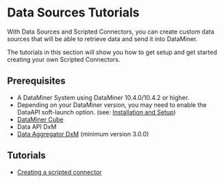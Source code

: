 ﻿---
uid: Data_Sources_Tutorials
---

# Data Sources Tutorials

With Data Sources and Scripted Connectors, you can create custom data sources that will be able to retrieve data and 
send it into DataMiner.

The tutorials in this section will show you how to get setup and get started creating your own Scripted Connectors.

## Prerequisites
- A DataMiner System using DataMiner 10.4.0/10.4.2 or higher.
- Depending on your DataMiner version, you may need to enable the DataAPI soft-launch option.
  (see: [Installation and Setup](xref:Data_Sources_Setup))
- [DataMiner Cube](https://community.dataminer.services/dataminer-cube-installer/)
- Data API DxM
- [Data Aggregator DxM](xref:Data_Aggregator_DxM) (minimum version 3.0.0)

## Tutorials

- [Creating a scripted connector](xref:Data_Sources_Tutorials_GettingStarted)